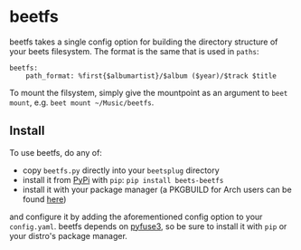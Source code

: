 # beetfs

beetfs takes a single config option for building the directory structure of your beets filesystem. The format is the same that is used in `paths`:
```
beetfs:
    path_format: %first{$albumartist}/$album ($year)/$track $title
```

To mount the filsystem, simply give the mountpoint as an argument to `beet mount`, e.g. `beet mount ~/Music/beetfs`.

## Install

To use beetfs, do any of:
* copy `beetfs.py` directly into your `beetsplug` directory
* install it from [PyPi](https://pypi.org/project/beets-beetfs/) with `pip`: `pip install beets-beetfs`
* install it with your package manager (a PKGBUILD for Arch users can be found [here](https://github.com/Abbotta4/beets-beetfs))

and configure it by adding the aforementioned config option to your `config.yaml`. beetfs depends on [pyfuse3](https://github.com/libfuse/pyfuse3), so be sure to install it with `pip` or your distro's package manager.